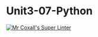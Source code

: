 # Unit3-07-Python
[![Mr Coxall's Super Linter](https://github.com/ICS3U-Programming-LloydN/Unit3-07-Python/workflows/Mr%20Coxall's%20Super%20Linter/badge.svg)](https://github.com/ICS3U-Programming-LloydN/Unit3-07-Python/actions/)
